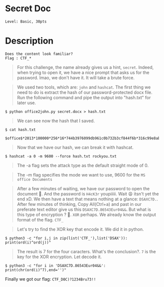 # Secret Doc
```
Level: Basic, 30pts
```
# Description
```
Does the content look familiar?
Flag : CTF_*
```

>For this challenge, the name already gives us a hint, `secret`. 
>Indeed, when trying to open it, we have a nice prompt that asks us for the password.
>lmao, we don't have it. It will take a brute force.

>We used two tools, which are: `john` and `hashcat`.
>The first thing we need to do is extract the hash of our password-protected docx file.
>Run the following command and pipe the output into "hash.txt" for later use.

`$ python office2john.py secret.docx > hash.txt`

>We can see now the hash that I saved.

`$ cat hash.txt`
```
$office$*2013*100000*256*16*744b3976099db961c0b732b3cf844f6b*316c99e8ab8e5b972714d9e8f289f808*09b4dcc218db1d0590a9609ffeb3d1e08bcc10dca254a958b40b018d07ac5670
```

>Now that we have our hash, we can break it with hashcat.

`$ hashcat -a 0 -m 9600 --force hash.txt rockyou.txt`
>The -a flag sets the attack type as the default straight mode of 0.


>The -m flag specifies the mode we want to use, 9600 for the `MS office Documents`

>After a few minutes of waiting, we have our password to open the document 🥳. And the password is `H4cK3r` youpiiiii. 
>Wait 😩 itsn't yet the end xD. We then have a text that means nothing at a glance: `DSAXC7D.`. After few minutes of thinking, Copy All(Ctrl+a) and past in our preferate text editor give us this `DSAXC7D.86543Eur04&&`. 
>But what is this type of encryption ? 🤔. `XOR` perhaps. We already know the output format of the flag. `CTF_`

>Let's try to find the XOR key that encode it. We did it in python.

`$ python3 -c "for i,j in zip(list('CTF_'),list('DSAX')): print(ord(i)^ord(j))"`
>The result is 7 for the four caracters. What's the conclusion?. `7` is the key for the XOR encryption.
>Let decode it.

`$ python3 -c "for i in 'DSAXC7D.86543Eur04&&': print(chr(ord(i)^7),end='')"`

Finally we got our flag: ```CTF_D0C)?1234Bru73!!```
